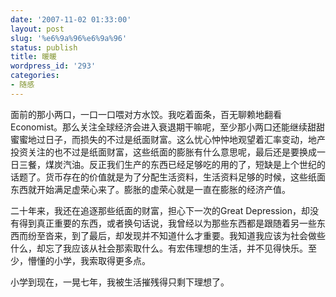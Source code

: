 ```yaml
---
date: '2007-11-02 01:33:00'
layout: post
slug: '%e6%9a%96%e6%9a%96'
status: publish
title: 暖暖
wordpress_id: '293'
categories:
- 随感
---
```


面前的那小两口，一口一口喂对方水饺。我吃着面条，百无聊赖地翻看Economist。那么关注全球经济会进入衰退期干嘛呢，至少那小两口还能继续甜甜蜜蜜地过日子，而损失的不过是纸面财富。这么忧心忡忡地观望着汇率变动，地产投资关注的也不过是纸面财富，这些纸面的膨胀有什么意思呢，最后还是要换成一日三餐，煤炭汽油。反正我们生产的东西已经足够吃的用的了，短缺是上个世纪的话题了。货币存在的价值就是为了分配生活资料，生活资料足够的时候，这些纸面东西就开始满足虚荣心来了。膨胀的虚荣心就是一直在膨胀的经济产值。


二十年来，我还在追逐那些纸面的财富，担心下一次的Great Depression，却没有得到真正重要的东西，或者换句话说，我曾经以为那些东西都是跟随着另一些东西而纷至沓来，到了最后，却发现并不知道什么才重要。我知道我应该为社会做些什么，却忘了我应该从社会那索取什么。有宏伟理想的生活，并不见得快乐。至少，懵懂的小学，我索取得更多点。


小学到现在，一晃七年，我被生活摧残得只剩下理想了。
